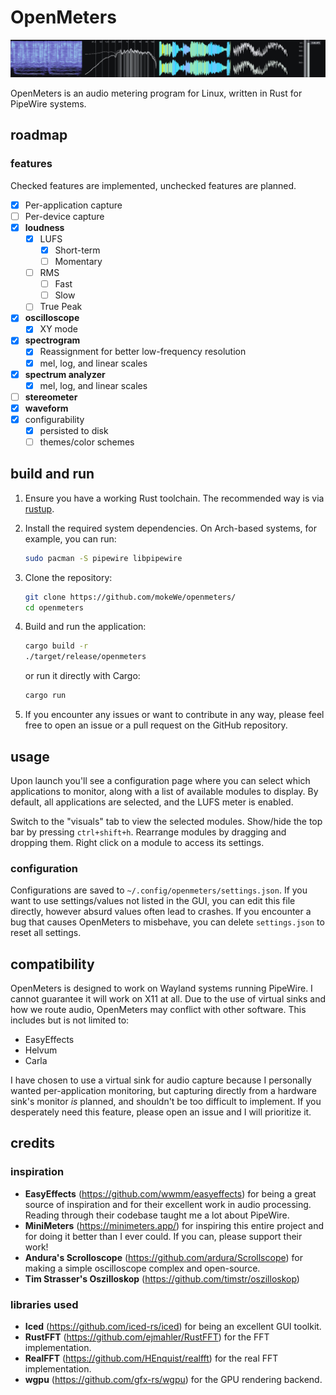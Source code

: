 # OpenMeters

![preview](screenshots/preview.png)

OpenMeters is an audio metering program for Linux, written in Rust for PipeWire systems.

## roadmap

### features

Checked features are implemented, unchecked features are planned.

- [x] Per-application capture
- [ ] Per-device capture
- [x] **loudness**
  - [x] LUFS
    - [x] Short-term
    - [ ] Momentary
  - [ ] RMS
    - [ ] Fast
    - [ ] Slow
  - [ ] True Peak
- [x] **oscilloscope**
  - [x] XY mode
- [x] **spectrogram**
  - [x] Reassignment for better low-frequency resolution
  - [x] mel, log, and linear scales
- [x] **spectrum analyzer**
  - [x] mel, log, and linear scales
- [ ] **stereometer**
- [x] **waveform**
- [x] configurability
  - [x] persisted to disk
  - [ ] themes/color schemes

## build and run

1. Ensure you have a working Rust toolchain. The recommended way is via [rustup](https://rustup.rs/).
2. Install the required system dependencies. On Arch-based systems, for example, you can run:

   ```bash
   sudo pacman -S pipewire libpipewire 
   ```

3. Clone the repository:

   ```bash
   git clone https://github.com/mokeWe/openmeters/
   cd openmeters
   ```

4. Build and run the application:

   ```bash
   cargo build -r
   ./target/release/openmeters
   ```

   or run it directly with Cargo:

   ```bash
   cargo run
   ```

5. If you encounter any issues or want to contribute in any way, please feel free to open an issue or a pull request on the GitHub repository.

## usage

Upon launch you'll see a configuration page where you can select which applications to monitor, along with a list of available modules to display. By default, all applications are selected, and the LUFS meter is enabled.

Switch to the "visuals" tab to view the selected modules. Show/hide the top bar by pressing `ctrl+shift+h`. Rearrange modules by dragging and dropping them. Right click on a module to access its settings.

### configuration

Configurations are saved to `~/.config/openmeters/settings.json`. If you want to use settings/values not listed in the GUI, you can edit this file directly, however absurd values often lead to crashes.
If you encounter a bug that causes OpenMeters to misbehave, you can delete `settings.json` to reset all settings.

## compatibility

OpenMeters is designed to work on Wayland systems running PipeWire. I cannot guarantee it will work on X11 at all. Due to the use of virtual sinks and how we route audio, OpenMeters may conflict with other software. This includes but is not limited to:

- EasyEffects
- Helvum
- Carla

I have chosen to use a virtual sink for audio capture because I personally wanted per-application monitoring, but capturing directly from a hardware sink's monitor _is_ planned, and shouldn't be too difficult to implement. If you desperately need this feature, please open an issue and I will prioritize it.

## credits

### inspiration

- **EasyEffects** (<https://github.com/wwmm/easyeffects>) for being a great source of inspiration and for their excellent work in audio processing. Reading through their codebase taught me a lot about PipeWire.
- **MiniMeters** (<https://minimeters.app/>) for inspiring this entire project and for doing it better than I ever could. If you can, please support their work!
- **Andura's Scrolloscope** (<https://github.com/ardura/Scrollscope>) for making a simple oscilloscope complex and open-source.
- **Tim Strasser's Oszilloskop** (<https://github.com/timstr/oszilloskop>)

### libraries used

- **Iced** (<https://github.com/iced-rs/iced>) for being an excellent GUI toolkit.
- **RustFFT** (<https://github.com/ejmahler/RustFFT>) for the FFT implementation.
- **RealFFT** (<https://github.com/HEnquist/realfft>) for the real FFT implementation.
- **wgpu** (<https://github.com/gfx-rs/wgpu>) for the GPU rendering backend.
